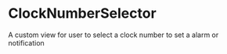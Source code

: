 # ClockNumberSelector
A custom view for user to select a clock number to set a alarm or notification
